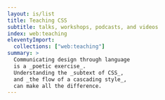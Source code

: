 ```yaml
---
layout: is/list
title: Teaching CSS
subtitle: talks, workshops, podcasts, and videos
index: web:teaching
eleventyImport:
  collections: ["web:teaching"]
summary: >
  Communicating design through language
  is a _poetic exercise_.
  Understanding the _subtext of CSS_,
  and _the flow of a cascading style_,
  can make all the difference.
---
```


